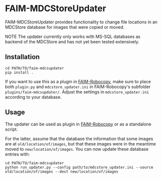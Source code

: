# FAIM-MDCStoreUpdater

FAIM-MDCStoreUpdater provides functionality to change file locations in an MDCStore database for images that were copied or moved.

NOTE The updater currently only works with MS-SQL databases as backend of the MDCStore and has not yet been tested extensively.

## Installation

```
cd PATH/TO/faim-mdcsupdater
pip install .
```

If you want to use this as a plugin in [FAIM-Robocopy](https://github.com/fmi-basel/faim-robocopy), make sure to place both ```plugin.py``` and ```mdcstore_updater.ini``` in FAIM-Robocopy's subfolder ```plugins/faim-mdcsupdater/```. Adjust the settings in ```mdcstore_updater.ini``` according to your database.


## Usage

The updater can be used as plugin in [FAIM-Robocopy](https://github.com/fmi-basel/faim-robocopy) or as a standalone script.

For the latter, assume that the database the information that some images are at ```old/location/of/images```, but that these images were in the meantime moved to ```new/location/of/images```. You can now update these database entries with:

```
cd PATH/TO/faim-mdcsupdater
python run_updater.py --config path/to/mdcstore_updater.ini --source old/location/of/images --dest new/location/of/images
```